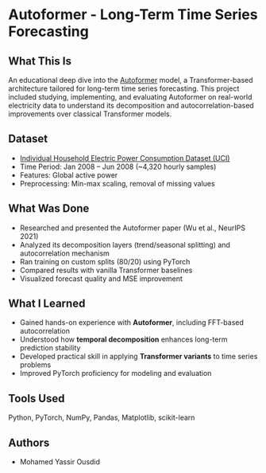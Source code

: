 # Autoformer - Long-Term Time Series Forecasting

## What This Is  
An educational deep dive into the [Autoformer](https://arxiv.org/pdf/2106.13008) model, a Transformer-based architecture tailored for long-term time series forecasting. This project included studying, implementing, and evaluating Autoformer on real-world electricity data to understand its decomposition and autocorrelation-based improvements over classical Transformer models.

## Dataset  
- [Individual Household Electric Power Consumption Dataset (UCI)](https://archive.ics.uci.edu/dataset/235/individual+household+electric+power+consumption)  
- Time Period: Jan 2008 – Jun 2008 (~4,320 hourly samples)  
- Features: Global active power  
- Preprocessing: Min-max scaling, removal of missing values

## What Was Done  
- Researched and presented the Autoformer paper (Wu et al., NeurIPS 2021)  
- Analyzed its decomposition layers (trend/seasonal splitting) and autocorrelation mechanism  
- Ran training on custom splits (80/20) using PyTorch  
- Compared results with vanilla Transformer baselines  
- Visualized forecast quality and MSE improvement

## What I Learned  
- Gained hands-on experience with **Autoformer**, including FFT-based autocorrelation  
- Understood how **temporal decomposition** enhances long-term prediction stability  
- Developed practical skill in applying **Transformer variants** to time series problems  
- Improved PyTorch proficiency for modeling and evaluation  

## Tools Used  
Python, PyTorch, NumPy, Pandas, Matplotlib, scikit-learn

## Authors  
- Mohamed Yassir Ousdid  
